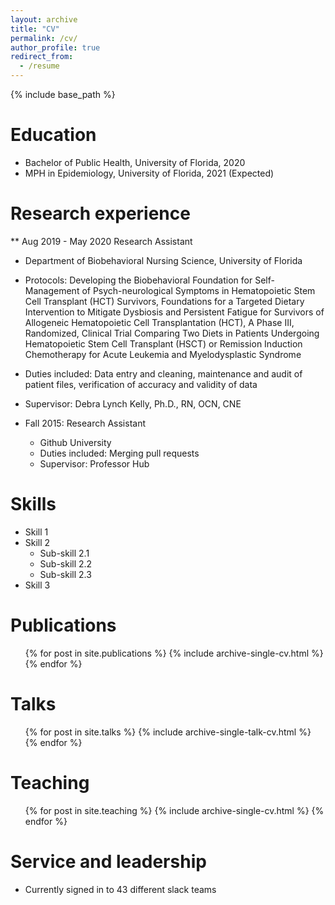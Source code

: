 ```yaml
---
layout: archive
title: "CV"
permalink: /cv/
author_profile: true
redirect_from:
  - /resume
---
```


{% include base_path %}

Education
======
* Bachelor of Public Health, University of Florida, 2020
* MPH in Epidemiology, University of Florida, 2021 (Expected)

Research experience
======
** Aug 2019 - May 2020 Research Assistant
  * Department of Biobehavioral Nursing Science, University of Florida
  * Protocols: Developing the Biobehavioral Foundation for Self-Management of Psych-neurological Symptoms in Hematopoietic Stem Cell Transplant (HCT) Survivors, 
  Foundations for a Targeted Dietary Intervention to Mitigate Dysbiosis and Persistent Fatigue for Survivors of Allogeneic Hematopoietic Cell Transplantation (HCT),
  A Phase III, Randomized, Clinical Trial Comparing Two Diets in Patients Undergoing Hematopoietic Stem Cell Transplant (HSCT) or Remission Induction Chemotherapy     for Acute Leukemia and Myelodysplastic Syndrome
  * Duties included: Data entry and cleaning, maintenance and audit of patient files, verification of accuracy and validity of data
  * Supervisor: Debra Lynch Kelly, Ph.D., RN, OCN, CNE

* Fall 2015: Research Assistant
  * Github University
  * Duties included: Merging pull requests
  * Supervisor: Professor Hub
  
Skills
======
* Skill 1
* Skill 2
  * Sub-skill 2.1
  * Sub-skill 2.2
  * Sub-skill 2.3
* Skill 3

Publications
======
  <ul>{% for post in site.publications %}
    {% include archive-single-cv.html %}
  {% endfor %}</ul>
  
Talks
======
  <ul>{% for post in site.talks %}
    {% include archive-single-talk-cv.html %}
  {% endfor %}</ul>
  
Teaching
======
  <ul>{% for post in site.teaching %}
    {% include archive-single-cv.html %}
  {% endfor %}</ul>
  
Service and leadership
======
* Currently signed in to 43 different slack teams
